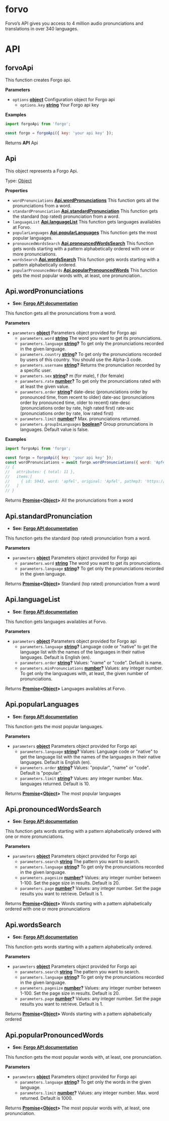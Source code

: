 # forvo

Forvo’s API gives you access to 4 million audio pronunciations and translations in over 340 languages.

# API

<!-- Generated by documentation.js. Update this documentation by updating the source code. -->

## forvoApi

This function creates Forgo api.

**Parameters**

-   `options` **[object](https://developer.mozilla.org/en-US/docs/Web/JavaScript/Reference/Global_Objects/Object)** Configuration object for Forgo api
    -   `options.key` **[string](https://developer.mozilla.org/en-US/docs/Web/JavaScript/Reference/Global_Objects/String)** Your Forgo api key

**Examples**

```javascript
import forgoApi from 'forgo';

const forgo = forgoApi({ key: 'your api key' });
```

Returns **API** Api

## Api

This object represents a Forgo Api.

Type: [Object](https://developer.mozilla.org/en-US/docs/Web/JavaScript/Reference/Global_Objects/Object)

**Properties**

-   `wordPronunciations` **[Api.wordPronunciations](#apiwordpronunciations)** This function gets all the pronunciations from a word.
-   `standardPronunciation` **[Api.standardPronunciation](#apistandardpronunciation)** This function gets the standard (top rated) pronunciation from a word.
-   `languageList` **[Api.languageList](#apilanguagelist)** This function gets languages availables at Forvo.
-   `popularLanguages` **[Api.popularLanguages](#apipopularlanguages)** This function gets the most popular languages.
-   `pronouncedWordsSearch` **[Api.pronouncedWordsSearch](#apipronouncedwordssearch)** This function gets words starting with a pattern alphabetically ordered with one or more pronunciations.
-   `wordsSearch` **[Api.wordsSearch](#apiwordssearch)** This function gets words starting with a pattern alphabetically ordered.
-   `popularPronouncedWords` **[Api.popularPronouncedWords](#apipopularpronouncedwords)** This function gets the most popular words with, at least, one pronunciation..

## Api.wordPronunciations

-   **See: [Forgo API documentation](https://api.forvo.com/documentation/word-pronunciations)**

This function gets all the pronunciations from a word.

**Parameters**

-   `parameters` **[object](https://developer.mozilla.org/en-US/docs/Web/JavaScript/Reference/Global_Objects/Object)** Parameters object provided for Forgo api
    -   `parameters.word` **[string](https://developer.mozilla.org/en-US/docs/Web/JavaScript/Reference/Global_Objects/String)** The word you want to get its pronunciations.
    -   `parameters.language` **[string](https://developer.mozilla.org/en-US/docs/Web/JavaScript/Reference/Global_Objects/String)?** To get only the pronunciations recorded in the given language.
    -   `parameters.country` **[string](https://developer.mozilla.org/en-US/docs/Web/JavaScript/Reference/Global_Objects/String)?** To get only the pronunciations recorded by users of this country. You should use the Alpha-3 code.
    -   `parameters.username` **[string](https://developer.mozilla.org/en-US/docs/Web/JavaScript/Reference/Global_Objects/String)?** Returns the pronunciation recorded by a specific user.
    -   `parameters.sex` **[string](https://developer.mozilla.org/en-US/docs/Web/JavaScript/Reference/Global_Objects/String)?** m (for male), f (for female)
    -   `parameters.rate` **[number](https://developer.mozilla.org/en-US/docs/Web/JavaScript/Reference/Global_Objects/Number)?** To get only the pronunciations rated with at least the given value.
    -   `parameters.order` **[string](https://developer.mozilla.org/en-US/docs/Web/JavaScript/Reference/Global_Objects/String)?** date-desc (pronunciations order by pronounced time, from recent to older)
        date-asc (pronunciations order by pronounced time, older to recent)
        rate-desc (pronunciations order by rate, high rated first)
        rate-asc (pronunciations order by rate, low rated first)
    -   `parameters.limit` **[number](https://developer.mozilla.org/en-US/docs/Web/JavaScript/Reference/Global_Objects/Number)?** Max. pronunciations returned.
    -   `parameters.groupInLanguages` **[boolean](https://developer.mozilla.org/en-US/docs/Web/JavaScript/Reference/Global_Objects/Boolean)?** Group pronunciations in languages. Default value is false.

**Examples**

```javascript
import forgoApi from 'forgo';

const forgo = forgoApi({ key: 'your api key' });
const wordPronunciations = await forgo.wordPronunciations({ word: 'Apfel', language: 'de' })
// {
//   attributes: { total: 11 },
//   items:[
//     { id: 5943, word: 'apfel', original: 'Apfel', pathmp3: 'https://apifree.forvo.com/audio/3h3h...
//   ]
// }
```

Returns **[Promise](https://developer.mozilla.org/en-US/docs/Web/JavaScript/Reference/Global_Objects/Promise)&lt;[Object](https://developer.mozilla.org/en-US/docs/Web/JavaScript/Reference/Global_Objects/Object)>** All the pronunciations from a word

## Api.standardPronunciation

-   **See: [Forgo API documentation](https://api.forvo.com/documentation/standard-pronunciation)**

This function gets the standard (top rated) pronunciation from a word.

**Parameters**

-   `parameters` **[object](https://developer.mozilla.org/en-US/docs/Web/JavaScript/Reference/Global_Objects/Object)** Parameters object provided for Forgo api
    -   `parameters.word` **[string](https://developer.mozilla.org/en-US/docs/Web/JavaScript/Reference/Global_Objects/String)** The word you want to get its pronunciations.
    -   `parameters.language` **[string](https://developer.mozilla.org/en-US/docs/Web/JavaScript/Reference/Global_Objects/String)?** To get only the pronunciations recorded in the given language.

Returns **[Promise](https://developer.mozilla.org/en-US/docs/Web/JavaScript/Reference/Global_Objects/Promise)&lt;[Object](https://developer.mozilla.org/en-US/docs/Web/JavaScript/Reference/Global_Objects/Object)>** Standard (top rated) pronunciation from a word

## Api.languageList

-   **See: [Forgo API documentation](https://api.forvo.com/documentation/language-list)**

This function gets languages availables at Forvo.

**Parameters**

-   `parameters` **[object](https://developer.mozilla.org/en-US/docs/Web/JavaScript/Reference/Global_Objects/Object)** Parameters object provided for Forgo api
    -   `parameters.language` **[string](https://developer.mozilla.org/en-US/docs/Web/JavaScript/Reference/Global_Objects/String)?** Language code or "native" to get the language list with the names of the languages in their native languages. Default is English (en).
    -   `parameters.order` **[string](https://developer.mozilla.org/en-US/docs/Web/JavaScript/Reference/Global_Objects/String)?** Values: "name" or "code". Default is name.
    -   `parameters.minPronunciations` **[number](https://developer.mozilla.org/en-US/docs/Web/JavaScript/Reference/Global_Objects/Number)?** Values: any integer number. To get only the languagues with, at least, the given number of pronunciations.

Returns **[Promise](https://developer.mozilla.org/en-US/docs/Web/JavaScript/Reference/Global_Objects/Promise)&lt;[Object](https://developer.mozilla.org/en-US/docs/Web/JavaScript/Reference/Global_Objects/Object)>** Languages availables at Forvo.

## Api.popularLanguages

-   **See: [Forgo API documentation](https://api.forvo.com/documentation/language-popular)**

This function gets the most popular languages.

**Parameters**

-   `parameters` **[object](https://developer.mozilla.org/en-US/docs/Web/JavaScript/Reference/Global_Objects/Object)** Parameters object provided for Forgo api
    -   `parameters.language` **[string](https://developer.mozilla.org/en-US/docs/Web/JavaScript/Reference/Global_Objects/String)?** Values: Language code or "native" to get the language list with the names of the languages in their native languages. Default is English (en).
    -   `parameters.order` **[string](https://developer.mozilla.org/en-US/docs/Web/JavaScript/Reference/Global_Objects/String)?** Values: "popular", "name" or "code". Default is "popular".
    -   `parameters.limit` **[string](https://developer.mozilla.org/en-US/docs/Web/JavaScript/Reference/Global_Objects/String)?** Values: any integer number. Max. languages returned. Default is 10.

Returns **[Promise](https://developer.mozilla.org/en-US/docs/Web/JavaScript/Reference/Global_Objects/Promise)&lt;[Object](https://developer.mozilla.org/en-US/docs/Web/JavaScript/Reference/Global_Objects/Object)>** The most popular languages

## Api.pronouncedWordsSearch

-   **See: [Forgo API documentation](https://api.forvo.com/documentation/pronounced-words-search)**

This function gets words starting with a pattern alphabetically ordered with one or more pronunciations.

**Parameters**

-   `parameters` **[object](https://developer.mozilla.org/en-US/docs/Web/JavaScript/Reference/Global_Objects/Object)** Parameters object provided for Forgo api
    -   `parameters.search` **[string](https://developer.mozilla.org/en-US/docs/Web/JavaScript/Reference/Global_Objects/String)** The pattern you want to search.
    -   `parameters.language` **[string](https://developer.mozilla.org/en-US/docs/Web/JavaScript/Reference/Global_Objects/String)?** To get only the pronunciations recorded in the given language.
    -   `parameters.pagesize` **[number](https://developer.mozilla.org/en-US/docs/Web/JavaScript/Reference/Global_Objects/Number)?** Values: any integer number between 1-100. Set the page size in results. Default is 20.
    -   `parameters.page` **[number](https://developer.mozilla.org/en-US/docs/Web/JavaScript/Reference/Global_Objects/Number)?** Values: any integer number. Set the page results you want to retrieve. Default is 1.

Returns **[Promise](https://developer.mozilla.org/en-US/docs/Web/JavaScript/Reference/Global_Objects/Promise)&lt;[Object](https://developer.mozilla.org/en-US/docs/Web/JavaScript/Reference/Global_Objects/Object)>** Words starting with a pattern alphabetically ordered with one or more pronunciations

## Api.wordsSearch

-   **See: [Forgo API documentation](https://api.forvo.com/documentation/words-search)**

This function gets words starting with a pattern alphabetically ordered.

**Parameters**

-   `parameters` **[object](https://developer.mozilla.org/en-US/docs/Web/JavaScript/Reference/Global_Objects/Object)** Parameters object provided for Forgo api
    -   `parameters.search` **[string](https://developer.mozilla.org/en-US/docs/Web/JavaScript/Reference/Global_Objects/String)** The pattern you want to search.
    -   `parameters.language` **[string](https://developer.mozilla.org/en-US/docs/Web/JavaScript/Reference/Global_Objects/String)?** To get only the pronunciations recorded in the given language.
    -   `parameters.pagesize` **[number](https://developer.mozilla.org/en-US/docs/Web/JavaScript/Reference/Global_Objects/Number)?** Values: any integer number between 1-100. Set the page size in results. Default is 20.
    -   `parameters.page` **[number](https://developer.mozilla.org/en-US/docs/Web/JavaScript/Reference/Global_Objects/Number)?** Values: any integer number. Set the page results you want to retrieve. Default is 1.

Returns **[Promise](https://developer.mozilla.org/en-US/docs/Web/JavaScript/Reference/Global_Objects/Promise)&lt;[Object](https://developer.mozilla.org/en-US/docs/Web/JavaScript/Reference/Global_Objects/Object)>** Words starting with a pattern alphabetically ordered

## Api.popularPronouncedWords

-   **See: [Forgo API documentation](https://api.forvo.com/documentation/popular-pronounced-words)**

This function gets the most popular words with, at least, one pronunciation.

**Parameters**

-   `parameters` **[object](https://developer.mozilla.org/en-US/docs/Web/JavaScript/Reference/Global_Objects/Object)** Parameters object provided for Forgo api
    -   `parameters.language` **[string](https://developer.mozilla.org/en-US/docs/Web/JavaScript/Reference/Global_Objects/String)?** To get only the words in the given language.
    -   `parameters.limit` **[number](https://developer.mozilla.org/en-US/docs/Web/JavaScript/Reference/Global_Objects/Number)?** Values: any integer number. Max. word returned. Default is 1000.

Returns **[Promise](https://developer.mozilla.org/en-US/docs/Web/JavaScript/Reference/Global_Objects/Promise)&lt;[Object](https://developer.mozilla.org/en-US/docs/Web/JavaScript/Reference/Global_Objects/Object)>** The most popular words with, at least, one pronunciation.
